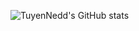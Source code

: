 ![TuyenNedd's GitHub stats](https://github-readme-stats.vercel.app/api?username=TuyenNedd&show_icons=true&theme=onedark)
